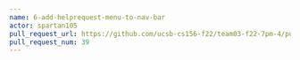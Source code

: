 ```yaml
---
name: 6-add-helprequest-menu-to-nav-bar
actor: spartan105
pull_request_url: https://github.com/ucsb-cs156-f22/team03-f22-7pm-4/pull/39
pull_request_num: 39
---
```

